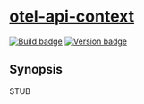 # [otel-api-context][]

[![Build badge][]][build]
[![Version badge][]][version]

## Synopsis

STUB

[otel-api-context]: https://github.com/jship/otel-api-context
[Build badge]: https://github.com/jship/otel-api-context/workflows/CI/badge.svg
[build]: https://github.com/jship/otel-api-context/actions
[Version badge]: https://img.shields.io/hackage/v/otel-api-context?color=brightgreen&label=version&logo=haskell
[version]: https://hackage.haskell.org/package/otel-api-context
[Haddocks]: https://hackage.haskell.org/package/otel-api-context

